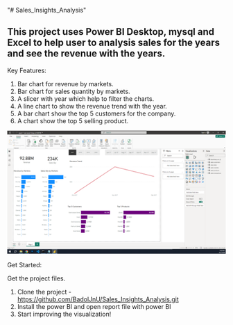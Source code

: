 "# Sales_Insights_Analysis"


## This project uses Power BI Desktop, mysql and Excel to help user to analysis sales for the years and see the revenue with the years.

Key Features:

1. Bar chart for revenue by markets.
2. Bar chart for sales quantity by markets.
3. A slicer with year which help to filter the charts.
4. A line chart to show the revenue trend with the year.
5. A bar chart show the top 5 customers for the company.
6. A chart show the top 5 selling product.

![Capture](Capture.PNG)

Get Started:

Get the project files.
1. Clone the project - https://github.com/BadolJnU/Sales_Insights_Analysis.git
2. Install the power BI and open report file with power BI
3. Start improving the visualization!
